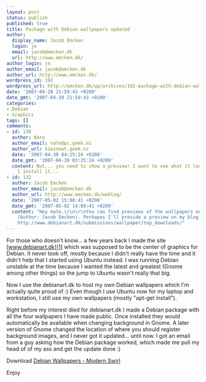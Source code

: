```yaml
---
layout: post
status: publish
published: true
title: Package with Debian wallpapers updated
author:
  display_name: Jacob Emcken
  login: je
  email: jacob@emcken.dk
  url: http://www.emcken.dk/
author_login: je
author_email: jacob@emcken.dk
author_url: http://www.emcken.dk/
wordpress_id: 192
wordpress_url: http://emcken.dk/wp/archives/192-package-with-debian-wallpapers-updated.html
date: '2007-04-28 21:59:43 +0200'
date_gmt: '2007-04-28 21:59:43 +0200'
categories:
- Debian
- Graphics
tags: []
comments:
- id: 130
  author: Nate
  author_email: nate@pc.geek.nz
  author_url: kiwinewt.geek.nz
  date: '2007-04-30 04:25:24 +0200'
  date_gmt: '2007-04-30 03:25:24 +0200'
  content: But... you need to show a preview! I want to see what it looks like before
    I install it...
- id: 132
  author: Jacob Emcken
  author_email: jacob@emcken.dk
  author_url: http://www.emcken.dk/weblog/
  date: '2007-05-02 15:08:41 +0200'
  date_gmt: '2007-05-02 14:08:41 +0200'
  content: "Hey mate.\r\n\r\nYou can find previews of the wallpapers on [debianart.dk][1]
    (Author: Jacob Emcken). Perhapes I'll provide a preview on my blog later on.\r\n\r\n[1]:
    http://www.debianart.dk/submissions/wallpaper/top_downloads/"
---
```

For those who doesn't know... a few years back I made the site [www.debianart.dk][1] which was supposed to be the center of graphics for Debian. It never took off, mostly because I didn't really have the time and it didn't help that I started using Ubuntu instead. I was running Debian unstable at the time because I wanted the latest and greatest (Gnome among other things) so the jump to Ubuntu wasn't really that big.

Now I use the debianart.dk to host my own Debian wallpapers which I'm actually quite proud of :)
Even though I use Ubuntu now for my laptop and workstation, I still use my own wallpapers (mostly "apt-get install").

Right before my interest died for debianart.dk I made a Debian package with all the four wallpapers I have made public. Once installed they would automatically be available when changing background in Gnome. A later version of Gnome changed the location of where you should register background images, and I never got it updated... until now. I got an email from a guy asking how the Debian package worked, which made me pull my head of of my ass and get the update done :)

Download [Debian Wallpapers - Modern Swirl][2]

Enjoy

[1]: http://www.debianart.dk/
[2]: http://www.debianart.dk/wallpaper-modern-swirl_1.1-1_i386.deb

